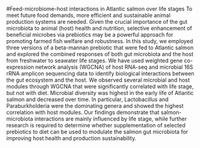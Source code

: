 #Feed-microbiome-host interactions in Atlantic salmon over life stages
To meet future food demands, more efficient and sustainable animal production systems are needed. Given the crucial importance of the gut microbiota to animal (host) health and nutrition, selective enhancement of beneficial microbes via prebiotics may be a powerful approach for promoting farmed fish welfare and robustness. In this study, we employed three versions of a beta-mannan prebiotic that were fed to Atlantic salmon and explored the combined responses of both gut microbiota and the host from freshwater to seawater life stages. We have used weighted gene co-expression network analysis (WGCNA) of host RNA-seq and microbial 16S rRNA amplicon sequencing data to identify biological interactions between the gut ecosystem and the host. We observed several microbial and host modules through WGCNA that were significantly correlated with life stage, but not with diet. Microbial diversity was highest in the early life of Atlantic salmon and decreased over time. In particular, Lactobacillus and Paraburkholderia were the dominating genera and showed the highest correlation with host modules. Our findings demonstrate that salmon-microbiota interactions are mainly influenced by life stage, while further research is required to determine whether supplementation of selected prebiotics to diet can be used to modulate the salmon gut microbiota for improving host health and production sustainability.